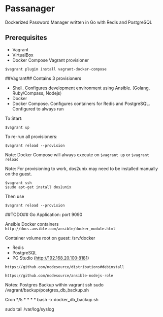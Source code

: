 # Passanager

Dockerized Password Manager written  in Go with Redis and PostgreSQL

## Prerequisites ##

* Vagrant
* VirtualBox
* Docker Compose Vagrant provisioner
```
$vagrant plugin install vagrant-docker-compose
```

##Vagrant##
Contains 3 provisioners

* Shell. Configures development environment using Ansible. (Golang, Ruby/Compass, Nodejs)
* Docker
* Docker Compose. Configures containers for Redis and PostgreSQL. Configured to always run

To Start:

```
$vagrant up
```

To re-run all provisioners:

```
$vagrant reload --provision
```

Note: Docker Compose will always execute on `$vagrant up` or `$vagrant reload`

Note: For provisioning to work, dos2unix may need to be installed manually on the guest.

```
$vagrant ssh
$sudo apt-get install dos2unix
```

Then use
```
$vagrant reload --provision
```

##TODO##
Go Application: port 9090


Ansible Docker containers
`http://docs.ansible.com/ansible/docker_module.html`

Container volume root on guest: /srv/docker

* Redis
* PostgreSQL
* PG Studio (http://192.168.20.100:8181)


`https://github.com/nodesource/distributions#debinstall`

`https://github.com/nodesource/ansible-nodejs-role`


Notes:
Postgres Backup
within vagrant ssh
sudo /vagrant/backup/postgres_db_backup.sh

Cron
*/5 * * * *  bash -x docker_db_backup.sh

 sudo tail /var/log/syslog